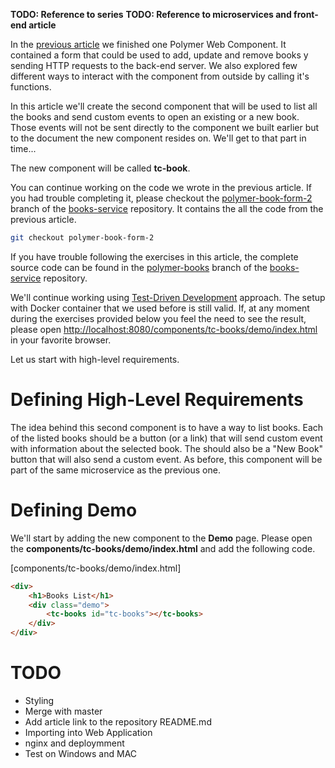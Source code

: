 **TODO: Reference to series**
**TODO: Reference to microservices and front-end article**

In the [previous article](TODO) we finished one Polymer Web Component. It contained a form that could be used to add, update and remove books y sending HTTP requests to the back-end server. We also explored few different ways to interact with the component from outside by calling it's functions.

In this article we'll create the second component that will be used to list all the books and send custom events to open an existing or a new book. Those events will not be sent directly to the component we built earlier but to the document the new component resides on. We'll get to that part in time...

The new component will be called **tc-book**.

You can continue working on the code we wrote in the previous article. If you had trouble completing it, please checkout the [polymer-book-form-2](https://github.com/vfarcic/books-service/tree/polymer-book-form-2) branch of the  [books-service](https://github.com/vfarcic/books-service) repository. It contains the all the code from the previous article.

```bash
git checkout polymer-book-form-2
```

If you have trouble following the exercises in this article, the complete source code can be found in the [polymer-books](https://github.com/vfarcic/books-service/tree/polymer-books) branch of the [books-service](https://github.com/vfarcic/books-service) repository.

We'll continue working using [Test-Driven Development](http://technologyconversations.com/2014/09/30/test-driven-development-tdd/) approach. The setup with Docker container that we used before is still valid. If, at any moment during the exercises provided below you feel the need to see the result, please open [http://localhost:8080/components/tc-books/demo/index.html](http://localhost:8080/components/tc-books/demo/index.html) in your favorite browser.

Let us start with high-level requirements.

Defining High-Level Requirements
================================

The idea behind this second component is to have a way to list books. Each of the listed books should be a button (or a link) that will send custom event with information about the selected book. The should also be a "New Book" button that will also send a custom event. As before, this component will be part of the same microservice as the previous one.

Defining Demo
=============

We'll start by adding the new component to the **Demo** page. Please open the **components/tc-books/demo/index.html** and add the following code.

[components/tc-books/demo/index.html]
```html
<div>
    <h1>Books List</h1>
    <div class="demo">
        <tc-books id="tc-books"></tc-books>
    </div>
</div>
```


TODO
====

* Styling
* Merge with master
* Add article link to the repository README.md
* Importing into Web Application
* nginx and deploymment
* Test on Windows and MAC